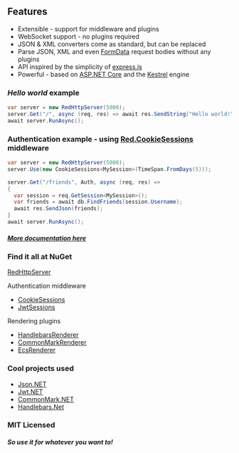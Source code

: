 ## Features
- Extensible - support for middleware and plugins
- WebSocket support - no plugins required
- JSON & XML converters come as standard, but can be replaced
- Parse JSON, XML and even [FormData](https://developer.mozilla.org/en-US/docs/Web/API/FormData) request bodies without any plugins
- API inspired by the simplicity of [express.js](https://github.com/expressjs/express)
- Powerful - based on [ASP.NET Core](https://github.com/aspnet/AspNetCore) and the [Kestrel](https://docs.microsoft.com/en-us/aspnet/core/fundamentals/servers/kestrel) engine


### _Hello world_ example
```csharp
var server = new RedHttpServer(5000);
server.Get("/", async (req, res) => await res.SendString("Hello world!"));
await server.RunAsync();
```


### Authentication example - using [Red.CookieSessions](https://www.nuget.org/packages/Red.CookieSessions/) middleware
```csharp
var server = new RedHttpServer(5000);
server.Use(new CookieSessions<MySession>(TimeSpan.FromDays(5)));

server.Get("/friends", Auth, async (req, res) => 
{
  var session = req.GetSession<MySession>();
  var friends = await db.FindFriends(session.Username);
  await res.SendJson(friends);
}
await server.RunAsync();
```
##### _[More documentation here](https://rosenbjerg.github.io/Red/doxygen/)_

### Find it all at NuGet
[RedHttpServer](https://www.nuget.org/packages/RHttpServer/)

Authentication middleware
- [CookieSessions](https://www.nuget.org/packages/Red.CookieSessions/)
- [JwtSessions](https://www.nuget.org/packages/Red.JwtSessions/)

Rendering plugins
- [HandlebarsRenderer](https://www.nuget.org/packages/Red.HandlebarsRenderer/)
- [CommonMarkRenderer](https://www.nuget.org/packages/Red.CommonMarkRenderer/)
- [EcsRenderer](https://www.nuget.org/packages/Red.EcsRenderer/)

### Cool projects used 
- [Json.NET](https://github.com/JamesNK/Newtonsoft.Json)
- [Jwt.NET](https://github.com/jwt-dotnet/jwt)
- [CommonMark.NET](https://github.com/Knagis/CommonMark.NET)
- [Handlebars.Net](https://github.com/rexm/Handlebars.Net)



### MIT Licensed
##### _So use it for whatever you want to!_

<link rel="shortcut icon" type="image/x-icon" href="/favicon.ico?">
